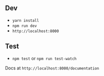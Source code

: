 ## Dev
* `yarn install`
* `npm run dev`
* `http://localhost:8000`

## Test
* `npm test` or `npm run test-watch`

Docs at `http://localhost:8000/documentation`
